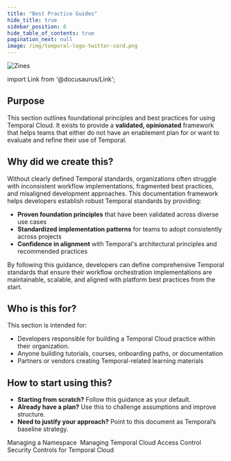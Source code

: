 ```yaml
---
title: "Best Practice Guides"
hide_title: true
sidebar_position: 6
hide_table_of_contents: true
pagination_next: null
image: /img/temporal-logo-twitter-card.png
---
```


<img className="banner" src="/img/banners/best-practice-guides.png" alt="Zines" />

import Link from '@docusaurus/Link';

## Purpose

This section outlines foundational principles and best practices for using Temporal Cloud. It exists to provide a **validated, opinionated** framework that helps teams that either do not have an enablement plan for or want to evaluate and refine their use of Temporal. 

## Why did we create this?

Without clearly defined Temporal standards, organizations often struggle with inconsistent workflow implementations, fragmented best practices, and misaligned development approaches. This documentation framework helps developers establish robust Temporal standards by providing:

- **Proven foundation principles** that have been validated across diverse use cases
- **Standardized implementation patterns** for teams to adopt consistently across projects
- **Confidence in alignment** with Temporal's architectural principles and recommended practices

By following this guidance, developers can define comprehensive Temporal standards that ensure their workflow orchestration implementations are maintainable, scalable, and aligned with platform best practices from the start.

## Who is this for?

This section is intended for:

- Developers responsible for building a Temporal Cloud practice within their organization.
- Anyone building tutorials, courses, onboarding paths, or documentation
- Partners or vendors creating Temporal-related learning materials

## How to start using this? 

- **Starting from scratch?** Follow this guidance as your default.
- **Already have a plan?** Use this to challenge assumptions and improve structure.
- **Need to justify your approach?** Point to this document as Temporal’s baseline strategy.

<Link className="button button--primary" to="managing_a_namespace/">Managing a Namespace</Link>&nbsp;
<Link className="button button--primary" to="managing_temporal_cloud_access_control">Managing Temporal Cloud Access Control</Link>&nbsp;
<Link className="button button--primary" to="security_controls_for_temporal_cloud">Security Controls for Temporal Cloud</Link>&nbsp;